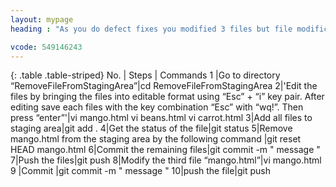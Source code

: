 ```yaml
---
layout: mypage
heading : "As you do defect fixes you modified 3 files but file modifications in one file was not completed. But you added all 3 files to staging area so that it could be committed. How would you stop half done code from being committed?"

vcode: 549146243
---
```

{: .table .table-striped}
No. | Steps | Commands 
1 |Go to directory “RemoveFileFromStagingArea”|cd RemoveFileFromStagingArea
2|'Edit the files by bringing the files into editable format using “Esc” + “i” key pair. After editing save each files with the key combination “Esc” with “wq!”. Then press “enter”'|vi mango.html vi beans.html vi carrot.html
3|Add all files to staging area|git add .
4|Get the status of the file|git status
5|Remove mango.html from the staging area by the following command |git reset HEAD mango.html
6|Commit the remaining files|git commit -m " message "
7|Push the files|git push
8|Modify the third file “mango.html”|vi mango.html
9 |Commit |git commit -m " message "
10|push the file|git push


 
